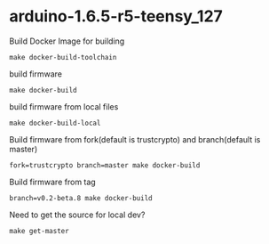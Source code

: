 # arduino-1.6.5-r5-teensy_127


Build Docker Image for building
```
make docker-build-toolchain
```

build firmware
```
make docker-build
```

build firmware from local files
```
make docker-build-local
```

Build firmware from fork(default is trustcrypto) and branch(default is master)
```
fork=trustcrypto branch=master make docker-build
```

Build firmware from tag
```
branch=v0.2-beta.8 make docker-build
```
Need to get the source for local dev?
```
make get-master
```
